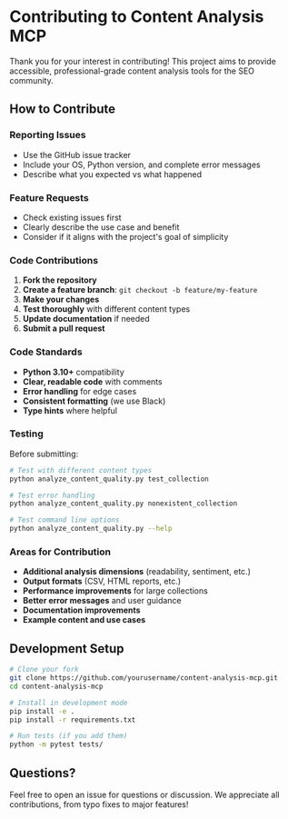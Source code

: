 # Contributing to Content Analysis MCP

Thank you for your interest in contributing! This project aims to provide accessible, professional-grade content analysis tools for the SEO community.

## How to Contribute

### Reporting Issues
- Use the GitHub issue tracker
- Include your OS, Python version, and complete error messages
- Describe what you expected vs what happened

### Feature Requests
- Check existing issues first
- Clearly describe the use case and benefit
- Consider if it aligns with the project's goal of simplicity

### Code Contributions

1. **Fork the repository**
2. **Create a feature branch**: `git checkout -b feature/my-feature`
3. **Make your changes**
4. **Test thoroughly** with different content types
5. **Update documentation** if needed
6. **Submit a pull request**

### Code Standards

- **Python 3.10+** compatibility
- **Clear, readable code** with comments
- **Error handling** for edge cases
- **Consistent formatting** (we use Black)
- **Type hints** where helpful

### Testing

Before submitting:
```bash
# Test with different content types
python analyze_content_quality.py test_collection

# Test error handling
python analyze_content_quality.py nonexistent_collection

# Test command line options
python analyze_content_quality.py --help
```

### Areas for Contribution

- **Additional analysis dimensions** (readability, sentiment, etc.)
- **Output formats** (CSV, HTML reports, etc.)
- **Performance improvements** for large collections
- **Better error messages** and user guidance
- **Documentation improvements**
- **Example content and use cases**

## Development Setup

```bash
# Clone your fork
git clone https://github.com/yourusername/content-analysis-mcp.git
cd content-analysis-mcp

# Install in development mode
pip install -e .
pip install -r requirements.txt

# Run tests (if you add them)
python -m pytest tests/
```

## Questions?

Feel free to open an issue for questions or discussion. We appreciate all contributions, from typo fixes to major features!